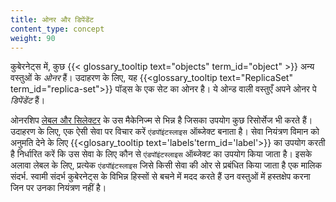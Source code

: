 ```yaml
---
title: ओनर और डिपेंडेंट 
content_type: concept
weight: 90
---
```


<!-- overview -->

कुबेरनेट्स में, कुछ {{< glossary_tooltip text="objects" term_id="object" >}} अन्य वस्तुओं के *ओनर* हैं। 
उदाहरण के लिए, यह {{<glossary_tooltip text="ReplicaSet" term_id="replica-set">}} पॉड्स के एक सेट का ओनर है। ये ओन्ड वाली वस्तुएँ अपने ओनर पे *डिपेंडेंट* हैं।




ओनरशिप [लेबल और सिलेक्टर](/docs/concepts/overview/working-with-objects/labels/) के
उस मैकेनिज्म से भिन्न है जिसका उपयोग कुछ रिसोर्सेज भी करते हैं। उदाहरण के लिए, एक ऐसी सेवा पर विचार करें
`एंडपॉइंटस्लाइस` ऑब्जेक्ट बनाता है। सेवा नियंत्रण विमान को अनुमति देने के लिए {{<glosary_tooltip text='labels'term_id='label'>}} का उपयोग करती है
निर्धारित करें कि उस सेवा के लिए कौन से `एंडपॉइंटस्लाइस` ऑब्जेक्ट का उपयोग किया जाता है। इसके अलावा
लेबल के लिए, प्रत्येक `एंडपॉइंटस्लाइस` जिसे किसी सेवा की ओर से प्रबंधित किया जाता है
एक मालिक संदर्भ. स्वामी संदर्भ कुबेरनेट्स के विभिन्न हिस्सों से बचने में मदद करते हैं
उन वस्तुओं में हस्तक्षेप करना जिन पर उनका नियंत्रण नहीं है।

